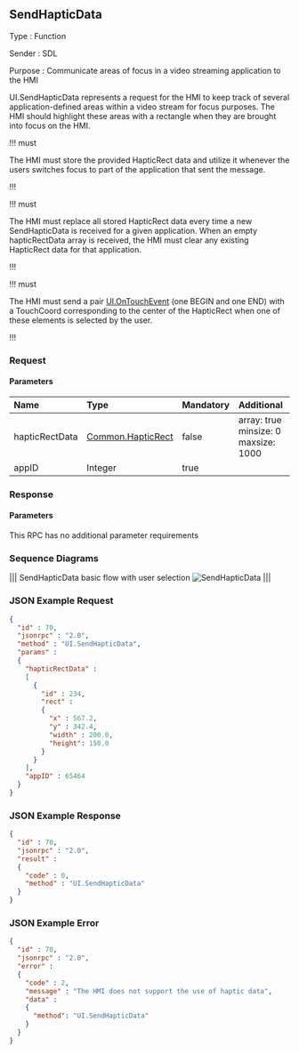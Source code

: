 ## SendHapticData

Type
: Function

Sender
: SDL

Purpose
: Communicate areas of focus in a video streaming application to the HMI

UI.SendHapticData represents a request for the HMI to keep track of several application-defined areas within a video stream for focus purposes. The HMI should highlight these areas with a rectangle when they are brought into focus on the HMI.

!!! must

The HMI must store the provided HapticRect data and utilize it whenever the users switches focus to part of the application that sent the message.

!!!

!!! must

The HMI must replace all stored HapticRect data every time a new SendHapticData is received for a given application. When an empty hapticRectData array is received, the HMI must clear any existing HapticRect data for that application.

!!!

!!! must

The HMI must send a pair [UI.OnTouchEvent](../ontouchevent) (one BEGIN and one END) with a TouchCoord corresponding to the center of the HapticRect when one of these elements is selected by the user.

!!!

### Request

#### Parameters

|Name|Type|Mandatory|Additional|
|:---|:---|:--------|:---------|
|hapticRectData|[Common.HapticRect](../../common/structs/#hapticrect)|false|array: true<br>minsize: 0<br>maxsize: 1000|
|appID|Integer|true||

### Response

#### Parameters

This RPC has no additional parameter requirements

### Sequence Diagrams

|||
SendHapticData basic flow with user selection 
![SendHapticData](./assets/SendHapticDataBasicFlow.png)
|||

### JSON Example Request

```json
{
  "id" : 70,
  "jsonrpc" : "2.0",
  "method" : "UI.SendHapticData",
  "params" :
  {
    "hapticRectData" : 
    [
      {
        "id" : 234,
        "rect" : 
        {
          "x" : 567.2,
          "y" : 342.4,
          "width" : 200.0,
          "height": 150.0
        }
      }
    ],
    "appID" : 65464
  }
}
```

### JSON Example Response

```json
{
  "id" : 70,
  "jsonrpc" : "2.0",
  "result" :
  {
    "code" : 0,
    "method" : "UI.SendHapticData"
  }
}
```

### JSON Example Error

```json
{
  "id" : 70,
  "jsonrpc" : "2.0",
  "error" :
  {
    "code" : 2,
    "message" : "The HMI does not support the use of haptic data",
    "data" :
    {
      "method": "UI.SendHapticData"
    }
  }
}
```
